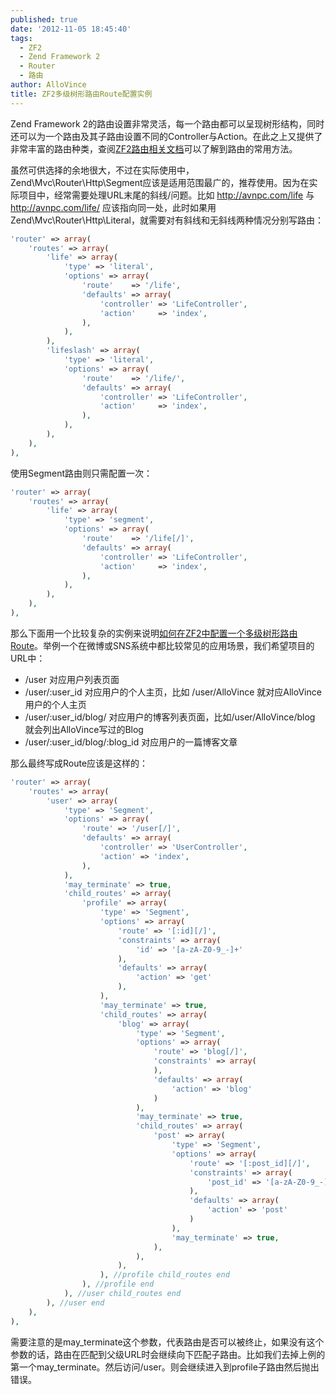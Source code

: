 ```yaml
---
published: true
date: '2012-11-05 18:45:40'
tags:
  - ZF2
  - Zend Framework 2
  - Router
  - 路由
author: AlloVince
title: ZF2多级树形路由Route配置实例
---
```


Zend Framework 2的路由设置非常灵活，每一个路由都可以呈现树形结构，同时还可以为一个路由及其子路由设置不同的Controller与Action。在此之上又提供了非常丰富的路由种类，查阅[ZF2路由相关文档](http://framework.zend.com/manual/2.0/en/modules/zend.mvc.routing.html)可以了解到路由的常用方法。

虽然可供选择的余地很大，不过在实际使用中，Zend\Mvc\Router\Http\Segment应该是适用范围最广的，推荐使用。因为在实际项目中，经常需要处理URL末尾的斜线/问题。比如 http://avnpc.com/life 与 http://avnpc.com/life/ 应该指向同一处，此时如果用Zend\Mvc\Router\Http\Literal，就需要对有斜线和无斜线两种情况分别写路由：

```php
'router' => array(
    'routes' => array(
        'life' => array(
            'type' => 'literal',
            'options' => array(
                'route'    => '/life',
                'defaults' => array(
                    'controller' => 'LifeController',
                    'action'     => 'index',
                ),
            ),
        ),
        'lifeslash' => array(
            'type' => 'literal',
            'options' => array(
                'route'    => '/life/',
                'defaults' => array(
                    'controller' => 'LifeController',
                    'action'     => 'index',
                ),
            ),
        ),
    ),
),
```

使用Segment路由则只需配置一次：

```php
'router' => array(
    'routes' => array(
        'life' => array(
            'type' => 'segment',
            'options' => array(
                'route'    => '/life[/]',
                'defaults' => array(
                    'controller' => 'LifeController',
                    'action'     => 'index',
                ),
            ),
        ),
    ),
),
```


那么下面用一个比较复杂的实例来说明[如何在ZF2中配置一个多级树形路由Route](http://avnpc.com/pages/tree-routing-example-in-zf2)。举例一个在微博或SNS系统中都比较常见的应用场景，我们希望项目的URL中：

 - /user 对应用户列表页面
 - /user/:user_id 对应用户的个人主页，比如 /user/AlloVince 就对应AlloVince用户的个人主页
 - /user/:user_id/blog/ 对应用户的博客列表页面，比如/user/AlloVince/blog 就会列出AlloVince写过的Blog
 - /user/:user_id/blog/:blog_id 对应用户的一篇博客文章

那么最终写成Route应该是这样的：

```php
'router' => array(
    'routes' => array(
        'user' => array(
            'type' => 'Segment',
            'options' => array(
                'route' => '/user[/]',
                'defaults' => array(
                    'controller' => 'UserController',
                    'action' => 'index',
                ),
            ),
            'may_terminate' => true,
            'child_routes' => array(
                'profile' => array(
                    'type' => 'Segment',
                    'options' => array(
                        'route' => '[:id][/]',
                        'constraints' => array(
                            'id' => '[a-zA-Z0-9_-]+'
                        ),
                        'defaults' => array(
                            'action' => 'get'
                        ),
                    ),
                    'may_terminate' => true,
                    'child_routes' => array(
                        'blog' => array(
                            'type' => 'Segment',
                            'options' => array(
                                'route' => 'blog[/]',
                                'constraints' => array(
                                ),
                                'defaults' => array(
                                    'action' => 'blog'
                                )
                            ),
                            'may_terminate' => true,
                            'child_routes' => array(
                                'post' => array(
                                    'type' => 'Segment',
                                    'options' => array(
                                        'route' => '[:post_id][/]',
                                        'constraints' => array(
                                            'post_id' => '[a-zA-Z0-9_-]+'
                                        ),
                                        'defaults' => array(
                                            'action' => 'post'
                                        )
                                    ),
                                    'may_terminate' => true,
                                ),
                            ),
                        ),
                    ), //profile child_routes end
                ), //profile end
            ), //user child_routes end
        ), //user end
    ),
),
```

需要注意的是may_terminate这个参数，代表路由是否可以被终止，如果没有这个参数的话，路由在匹配到父级URL时会继续向下匹配子路由。比如我们去掉上例的第一个may_terminate。然后访问/user。则会继续进入到profile子路由然后抛出错误。



